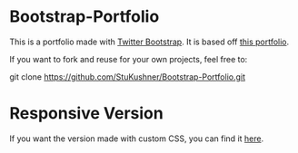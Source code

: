 # Bootstrap-Portfolio

This is a portfolio made with [Twitter Bootstrap](https://getbootstrap.com). 
It is based off [this portfolio](https://github.com/StuKushner/Basic-Portfolio).

If you want to fork and reuse for your own projects, feel free to:

git clone https://github.com/StuKushner/Bootstrap-Portfolio.git

# Responsive Version

If you want the version made with custom CSS, you can find it [here](https://github.com/StuKushner/Responsive-Portfolio).
